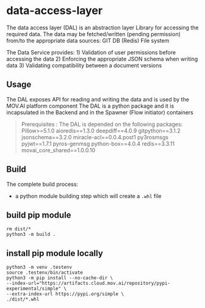 # data-access-layer
The data access layer (DAL) is an abstraction layer Library for accessing the required data. 
The data may be fetched/written (pending permission) from/to the appropriate data sources:
    GIT
    DB (Redis)
    File system 
    
The Data Service provides:
    1) Validation of user permissions before accessing the data
    2) Enforcing the appropriate JSON schema when writing data
    3) Validating compatibility between a document versions

## Usage
The DAL exposes API for reading and writing the data and is used by the MOV.AI platform component
The DAL is a python package and it is incapsulated in the Backend and in the Spawner (Flow initiator) containers

> Prerequisites : The DAL is depended on the following packages:
    Pillow>=5.1.0
    aioredis==1.3.0
    deepdiff==4.0.9
    gitpython==3.1.2
    jsonschema==3.2.0
    miracle-acl==0.0.4.post1
    py3rosmsgs
    pyjwt==1.7.1
    pyros-genmsg
    python-box==4.0.4
    redis==3.3.11
    movai_core_shared==1.0.0.10


## Build

The complete build process:
- a python module building step which will create a `.whl` file


## build pip module

    rm dist/*
    python3 -m build .

## install pip module locally

    python3 -m venv .testenv
    source .testenv/bin/activate
    python3 -m pip install --no-cache-dir \
    --index-url="https://artifacts.cloud.mov.ai/repository/pypi-experimental/simple" \
    --extra-index-url https://pypi.org/simple \
    ./dist/*.whl

